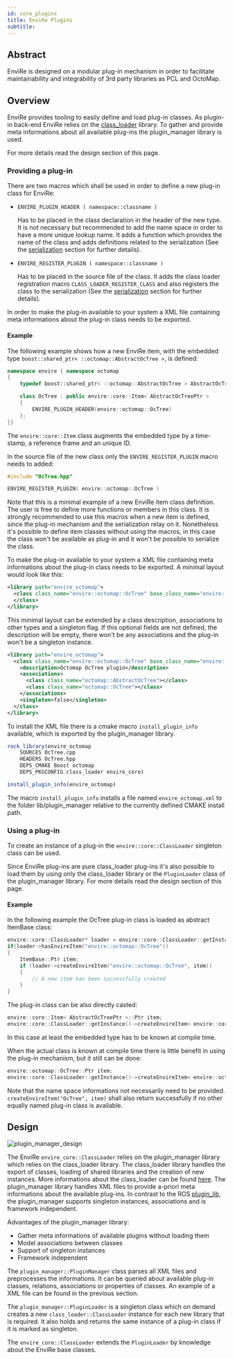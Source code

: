 ```yaml
---
id: core_plugins
title: EnviRe Plugins
subtitle:
---
```


## Abstract

EnviRe is designed on a modular plug-in mechanism in order to facilitate maintainability and
integrability of 3rd party libraries as PCL and OctoMap.

## Overview

EnviRe provides tooling to easily define and load plug-in classes. As plugin-in back-end EnviRe
relies on the [class_loader](http://wiki.ros.org/class_loader) library. To gather and provide meta
informations about all available plug-ins the plugin_manager library is used.

For more details read the design section of this page.

### Providing a plug-in

There are two macros which shall be used in order to define a new plug-in class for EnviRe:

- ``ENVIRE_PLUGIN_HEADER ( namespace::classname )``

  Has to be placed in the class declaration in the header of the new type. It is not necessary
  but recommended to add the name space in order to have a more unique lookup name.
  It adds a function which provides the name of the class and adds definitions related to the
  serialization
  (See the [serialization]({{site.baseurl}}/docs/core_serialization.html) section for further details).

- ``ENVIRE_REGISTER_PLUGIN ( namespace::classname )``

  Has to be placed in the source file of the class.
  It adds the class loader registration macro ``CLASS_LOADER_REGISTER_CLASS`` and also registers the
  class to the serialization
  (See the [serialization]({{site.baseurl}}/docs/core_serialization.html) section for further details).


In order to make the plug-in available to your system a XML file containing meta informations about the
plug-in class needs to be exported.



#### Example

The following example shows how a new EnviRe item, with the embedded type
``boost::shared_ptr< ::octomap::AbstractOcTree >``, is defined:

```cpp
namespace envire { namespace octomap
{
    typedef boost::shared_ptr< ::octomap::AbstractOcTree > AbstractOcTreePtr;

    class OcTree : public envire::core::Item< AbstractOcTreePtr >
    {
        ENVIRE_PLUGIN_HEADER(envire::octomap::OcTree)
    };
}}
```
The ``envire::core::Item`` class augments the embedded type by a time-stamp,
a reference frame and an unique ID.

In the source file of the new class only the ``ENVIRE_REGISTER_PLUGIN`` macro needs to added:

```cpp
#include "OcTree.hpp"

ENVIRE_REGISTER_PLUGIN( envire::octomap::OcTree )
```

Note that this is a minimal example of a new EnviRe item class definition. The user is
free to define more functions or members in this class.
It is strongly recommended to use this macros when a new item is defined, since the plug-in
mechanism and the serialization relay on it. Nonetheless it's
possible to define item classes without using the macros, in this case the class won't
be available as plug-in and it won't be possible to serialize the class.


To make the plug-in available to your system a XML file containing meta informations
about the plug-in class needs to be exported.
A minimal layout would look like this:

```xml
<library path="envire_octomap">
  <class class_name="envire::octomap::OcTree" base_class_name="envire::core::ItemBase">
  </class>
</library>
```
This minimal layout can be extended by a class description, associations to other types
and a singleton flag.
If this optional fields are not defined, the description will be empty, there won't be
any associations and the plug-in won't be
a singleton instance.

```xml
<library path="envire_octomap">
  <class class_name="envire::octomap::OcTree" base_class_name="envire::core::ItemBase">
    <description>Octomap OcTree plugin</description>
    <associations>
      <class class_name="octomap::AbstractOcTree"></class>
      <class class_name="octomap::OcTree"></class>
    </associations>
    <singleton>false</singleton>
  </class>
</library>
```

To install the XML file there is a cmake macro ``install_plugin_info`` available, which is
exported by the plugin_manager library.

```cmake
rock_library(envire_octomap
    SOURCES OcTree.cpp
    HEADERS OcTree.hpp
    DEPS_CMAKE Boost octomap
    DEPS_PKGCONFIG class_loader envire_core)

install_plugin_info(envire_octomap)
```

The macro ``install_plugin_info`` installs a file named ``envire_octomap.xml`` to the folder
lib/plugin_manager relative to the currently defined CMAKE install path.


### Using a plug-in

To create an instance of a plug-in the ``envire::core::ClassLoader`` singleton class can be used.

Since EnviRe plug-ins are pure class_loader plug-ins it's also possible to load them by using
only the class_loader library or the ``PluginLoader`` class of the plugin_manager library.
For more details read the design section of this page.

#### Example

In the following example the OcTree plug-in class is loaded as abstract ItemBase class:

```cpp
envire::core::ClassLoader* loader = envire::core::ClassLoader::getInstance();
if(loader->hasEnvireItem("envire::octomap::OcTree"))
{
    ItemBase::Ptr item;
    if (loader->createEnvireItem("envire::octomap::OcTree", item))
    {
        // A new item has been successfully created
    }
}
```

The plug-in class can be also directly casted:

```cpp
envire::core::Item< AbstractOcTreePtr >::Ptr item;
envire::core::ClassLoader::getInstance()->createEnvireItem< envire::core::Item< AbstractOcTreePtr > >("envire::octomap::OcTree", item);
```
In this case at least the embedded type has to be known at compile time.

When the actual class is known at compile time there is little benefit in using the plug-in
mechanism, but it still can be done:

```cpp
envire::octomap::OcTree::Ptr item;
envire::core::ClassLoader::getInstance()->createEnvireItem< envire::octomap::OcTree >("envire::octomap::OcTree", item);
```

Note that the name space informations not necessarily need to be provided.
``createEnvireItem("OcTree", item)`` shall also return successfully if no other equally named
plug-in class is available.


## Design

![plugin_manager_design]({{site.baseurl}}/images/docs/plugins/plugin_manager_design.png)

The EnviRe ``envire_core::ClassLoader`` relies on the plugin_manager library which relies on the
class_loader library.
The class_loader library handles the export of classes, loading of shared libraries
and the creation of new instances. More informations about the class_loader can be
found [here](http://wiki.ros.org/class_loader).
The plugin_manager library handles XML files to provide a-priori meta informations
about the available plug-ins. In contrast to the ROS [plugin_lib](http://wiki.ros.org/pluginlib),
the plugin_manager supports singleton instances, associations and is framework
independent.

Advantages of the plugin_manager library:

- Gather meta informations of available plugins without loading them
- Model associations between classes
- Support of singleton instances
- Framework independent


The ``plugin_manager::PluginManager`` class parses all XML files and preprocesses the informations.
It can be queried about available plug-in classes, relations, associations or properties of classes.
An example of a XML file can be found in the previous section.

The ``plugin_manager::PluginLoader`` is a singleton class which on demand creates a new
``class_loader::ClassLoader`` instance for each new library that is required. It also holds and
returns the same instance of a plug-in class if it is marked as singleton.

The ``envire_core::ClassLoader`` extends the ``PluginLoader`` by knowledge about the EnviRe
base classes.
